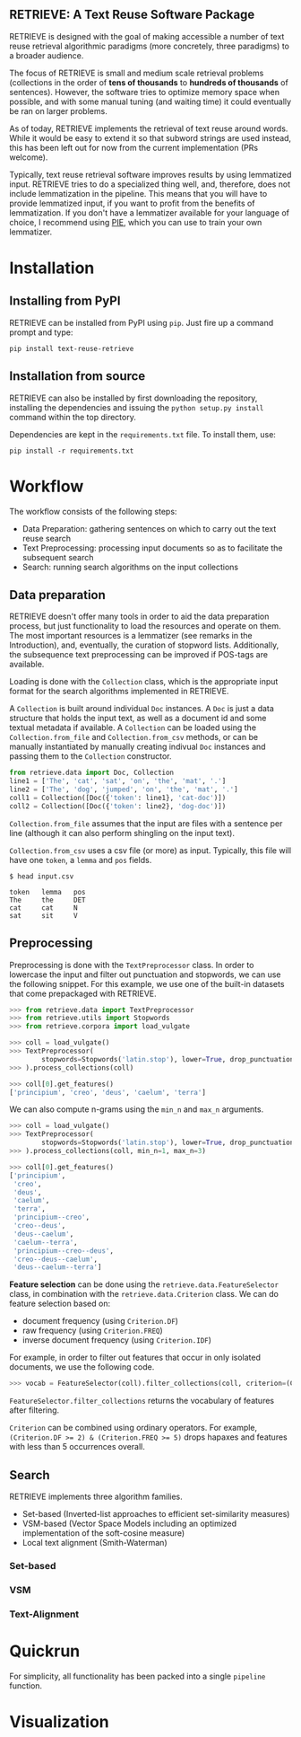 RETRIEVE: A Text Reuse Software Package
--------
 
RETRIEVE is designed with the goal of making accessible a number of text reuse retrieval algorithmic paradigms (more concretely, three paradigms) to a broader audience. 


The focus of RETRIEVE is small and medium scale retrieval problems (collections in the order of **tens of thousands** to **hundreds of thousands** of sentences). However, the software tries to optimize memory space when possible, and with some manual tuning (and waiting time) it could eventually be ran on larger problems.


As of today, RETRIEVE implements the retrieval of text reuse around words. While it would be easy to extend it so that subword strings are used instead, this has been left out for now from the current implementation (PRs welcome).


Typically, text reuse retrieval software improves results by using lemmatized input. RETRIEVE tries to do a specialized thing well, and, therefore, does not include lemmatization in the pipeline. This means that you will have to provide lemmatized input, if you want to profit from the benefits of lemmatization. If you don't have a lemmatizer available for your language of choice, I recommend using [PIE](https://github.com/emanjavacas/pie/), which you can use to train your own lemmatizer.

# Installation

## Installing from PyPI

RETRIEVE can be installed from PyPI using `pip`. Just fire up a command prompt and type:

```pip install text-reuse-retrieve```

## Installation from source

RETRIEVE can also be installed by first downloading the repository, installing the dependencies and issuing the `python setup.py install` command within the top directory.

Dependencies are kept in the `requirements.txt` file. To install them, use:

```pip install -r requirements.txt```

# Workflow

The workflow consists of the following steps:
- Data Preparation: gathering sentences on which to carry out the text reuse search
- Text Preprocessing: processing input documents so as to facilitate the subsequent search
- Search: running search algorithms on the input collections

## Data preparation

RETRIEVE doesn't offer many tools in order to aid the data preparation process, but just functionality to load the resources and operate on them. The most important resources is a lemmatizer (see remarks in the Introduction), and, eventually, the curation of stopword lists. Additionally, the subsequence text preprocessing can be improved if POS-tags are available.

Loading is done with the `Collection` class, which is the appropriate input format for the search algorithms implemented in RETRIEVE.

A `Collection` is built around individual `Doc` instances. A `Doc` is just a data structure that holds the input text, as well as a document id and some textual metadata if available. A `Collection` can be loaded using the `Collection.from_file` and `Collection.from_csv` methods, or can be manually instantiated by manually creating indivual `Doc` instances and passing them to the `Collection` constructor.

```python
from retrieve.data import Doc, Collection
line1 = ['The', 'cat', 'sat', 'on', 'the', 'mat', '.']
line2 = ['The', 'dog', 'jumped', 'on', 'the', 'mat', '.']
coll1 = Collection([Doc({'token': line1}, 'cat-doc')])
coll2 = Collection([Doc({'token': line2}, 'dog-doc')])
```

`Collection.from_file` assumes that the input are files with a sentence per line (although it can also perform shingling on the input text).

`Collection.from_csv` uses a csv file (or more) as input. Typically, this file will have one `token`, a `lemma` and `pos` fields.

```
$ head input.csv

token   lemma   pos
The     the     DET
cat     cat     N
sat     sit     V
```

## Preprocessing

Preprocessing is done with the `TextPreprocessor` class. In order to lowercase the input and filter out punctuation and stopwords, we can use the following snippet. For this example, we use one of the built-in datasets that come prepackaged with RETRIEVE.

```python
>>> from retrieve.data import TextPreprocessor
>>> from retrieve.utils import Stopwords
>>> from retrieve.corpora import load_vulgate

>>> coll = load_vulgate()
>>> TextPreprocessor(
        stopwords=Stopwords('latin.stop'), lower=True, drop_punctuation=True
>>> ).process_collections(coll)

>>> coll[0].get_features()
['principium', 'creo', 'deus', 'caelum', 'terra']
```

We can also compute n-grams using the `min_n` and `max_n` arguments.

```python
>>> coll = load_vulgate()
>>> TextPreprocessor(
        stopwords=Stopwords('latin.stop'), lower=True, drop_punctuation=True
>>> ).process_collections(coll, min_n=1, max_n=3)

>>> coll[0].get_features()
['principium',
 'creo',
 'deus',
 'caelum',
 'terra',
 'principium--creo',
 'creo--deus',
 'deus--caelum',
 'caelum--terra',
 'principium--creo--deus',
 'creo--deus--caelum',
 'deus--caelum--terra']
```

**Feature selection** can be done using the `retrieve.data.FeatureSelector` class, in combination with the `retrieve.data.Criterion` class. We can do feature selection based on:
- document frequency (using `Criterion.DF`)
- raw frequency (using `Criterion.FREQ`)
- inverse document frequency (using `Criterion.IDF`)

For example, in order to filter out features that occur in only isolated documents, we use the following code.

```python
>>> vocab = FeatureSelector(coll).filter_collections(coll, criterion=(Criterion.DF >= 2))
```

`FeatureSelector.filter_collections` returns the vocabulary of features after filtering.

`Criterion` can be combined using ordinary operators. For example, `(Criterion.DF >= 2) & (Criterion.FREQ >= 5)` drops hapaxes and features with less than 5 occurrences overall.

## Search

RETRIEVE implements three algorithm families. 
- Set-based (Inverted-list approaches to efficient set-similarity measures)
- VSM-based (Vector Space Models including an optimized implementation of the soft-cosine measure)
- Local text alignment (Smith-Waterman)

### Set-based

### VSM

### Text-Alignment

# Quickrun

For simplicity, all functionality has been packed into a single `pipeline` function.

# Visualization


